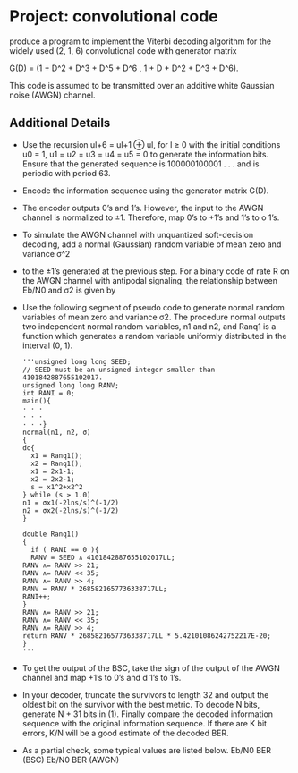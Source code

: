 # Project:  convolutional code

produce a program to implement the Viterbi decoding algorithm for the widely used (2, 1, 6) convolutional code with generator matrix

G(D) = (1 + D^2 + D^3 + D^5 + D^6 , 1 + D + D^2 + D^3 + D^6).

This code is assumed to be transmitted over an additive white Gaussian noise (AWGN) channel.

## Additional Details
* Use the recursion ul+6 = ul+1 ⊕ ul, for l ≥ 0 with the initial conditions u0 = 1, u1 = u2 = u3 = u4 = u5 = 0 to generate the information bits. Ensure that the generated sequence is 100000100001 . . . and is periodic with period 63.

* Encode the information sequence using the generator matrix G(D).

*  The encoder outputs 0’s and 1’s. However, the input to the AWGN channel is normalized to ±1. Therefore, map 0’s to +1’s and 1’s to o 1’s.

*  To simulate the AWGN channel with unquantized soft-decision decoding, add a normal (Gaussian) random variable of mean zero and variance σ^2 

*  to the ±1’s generated at the previous step. For a binary code of rate R on the AWGN channel with antipodal signaling, the relationship between Eb/N0 and σ2 is given by

* Use the following segment of pseudo code to generate normal random variables of mean zero and variance σ2. The procedure normal outputs two independent normal random variables, n1 and n2, and Ranq1 is a function which generates a random variable uniformly distributed in the interval (0, 1).

      '''unsigned long long SEED;
      // SEED must be an unsigned integer smaller than 4101842887655102017.
      unsigned long long RANV;
      int RANI = 0;
      main(){
      · · ·
      · · ·
      · · ·}
      normal(n1, n2, σ)
      {
      do{
        x1 = Ranq1();
        x2 = Ranq1();
        x1 = 2x1-1; 
        x2 = 2x2-1; 
        s = x1^2+x2^2
      } while (s ≥ 1.0)
      n1 = σx1(-2lns/s)^(-1/2)
      n2 = σx2(-2lns/s)^(-1/2)
      }

      double Ranq1()
      {
        if ( RANI == 0 ){
        RANV = SEED ∧ 4101842887655102017LL;
      RANV ∧= RANV >> 21;
      RANV ∧= RANV << 35;
      RANV ∧= RANV >> 4;
      RANV = RANV * 2685821657736338717LL;
      RANI++;
      }
      RANV ∧= RANV >> 21;
      RANV ∧= RANV << 35;
      RANV ∧= RANV >> 4;
      return RANV * 2685821657736338717LL * 5.42101086242752217E-20;
      }
      '''

*  To get the output of the BSC, take the sign of the output of the AWGN channel and map +1’s to 0’s and d 1’s to 1’s.

*  In your decoder, truncate the survivors to length 32 and output the oldest bit on the
survivor with the best metric. To decode N bits, generate N + 31 bits in (1). Finally
compare the decoded information sequence with the original information sequence. If
there are K bit errors, K/N will be a good estimate of the decoded BER.

* As a partial check, some typical values are listed below. Eb/N0 BER (BSC) Eb/N0 BER (AWGN)

